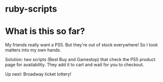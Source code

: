 # ruby-scripts

# What is this so far?

My friends really want a PS5. But they're out of stock everywhere! So I took matters into my own hands.

Solution: two scripts (Best Buy and Gamestop) that check the PS5 product page for availability. They add it to cart and wait for you to checkout.

Up next: Broadway ticket lottery!

